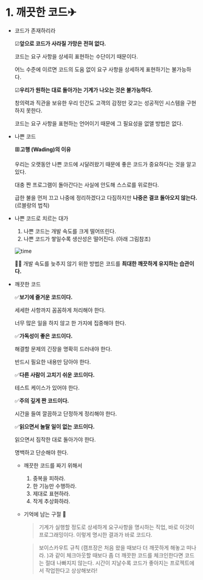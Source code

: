 # 1. 깨끗한 코드✈

- 코드가 존재하리라

    ☑**앞으로 코드가 사라질 가망은 전혀 없다.**

     코드는 요구 사항을 상세히 표현하는 수단이기 때문이다.

     어느 수준에 이르면 코드의 도움 없이 요구 사항을 상세하게 표현하기는 불가능하다.

    ☑**우리가 원하는 대로 돌아가는 기계가 나오는 것은 불가능하다.**

     창의력과 직관을 보유한 우리 인간도 고객의 감정만 갖고는 성공적인 시스템을 구현하지 못한다.

    코드는 요구 사항을 표현하는 언어이기 때문에 그 필요성을 없앨 방법은 없다.

- 나쁜 코드

    🟥**고행 (Wading)의 이유**

    우리는 오랫동안 나쁜 코드에 시달려왔기 때문에 좋은 코드가 중요하다는 것을 알고 있다.

    대충 짠 프로그램이 돌아간다는 사실에 안도해 스스로를 위로한다. 

    급한 불을 먼저 끄고 나중에 정리하겠다고 다짐하지만 **나중은 결코 돌아오지 않는다.** (르블랑의 법칙)

- 나쁜 코드로 치르는 대가
    1. 나쁜 코드는 개발 속도를 크게 떨어뜨린다.
    2. 나쁜 코드가 쌓일수록 생산성은 떨어진다. (아래 그림참조)

   ![time](https://user-images.githubusercontent.com/54364763/125192074-ce506a80-e280-11eb-847a-4a524f100ac7.png)


    👩‍💻 개발 속도를 늦추지 않기 위한 방법은 코드를 **최대한 깨끗하게 유지하는 습관이다.** 

- 깨끗한 코드

    ✅**보기에 즐거운 코드이다.** 

     세세한 사항까지 꼼꼼하게 처리해야 한다.

     너무 많은 일을 하지 않고 한 가지에 집중해야 한다.

    ✅**가독성이 좋은 코드이다.**

     해결할 문제의 긴장을 명확히 드러내야 한다. 

     반드시 필요한 내용만 담아야 한다. 

    ✅**다른 사람이 고치기 쉬운 코드이다.** 

     테스트 케이스가 있어야 한다. 

    ✅**주의 깊게 짠 코드이다.**

     시간을 들여 깔끔하고 단정하게 정리해야 한다. 

    ✅**읽으면서 놀랄 일이 없는 코드이다.**

     읽으면서 짐작한 대로 돌아가야 한다. 

     명백하고 단순해야 한다. 

    - 깨끗한 코드를 짜기 위해서
        1. 중복을 피하라.
        2. 한 기능만 수행하라.
        3. 제대로 표현하라.
        4. 작게 추상화하라.

    - 기억에 남는 구절 📖

        > 기계가 실행할 정도로 상세하게 요구사항을 명시하는 직업, 바로 이것이 프로그래밍이다. 이렇게 명시한 결과가 바로 코드다.

        > 보이스카우트 규칙 (캠프장은 처음 왔을 때보다 더 깨끗하게 해놓고 떠나라. )과 같이 체크아웃할 때보다 좀 더 깨끗한 코드를 체크인한다면 코드는 절대 나빠지지 않는다. 시간이 지날수록 코드가 좋아지는 프로젝트에서 작업한다고 상상해보라!
